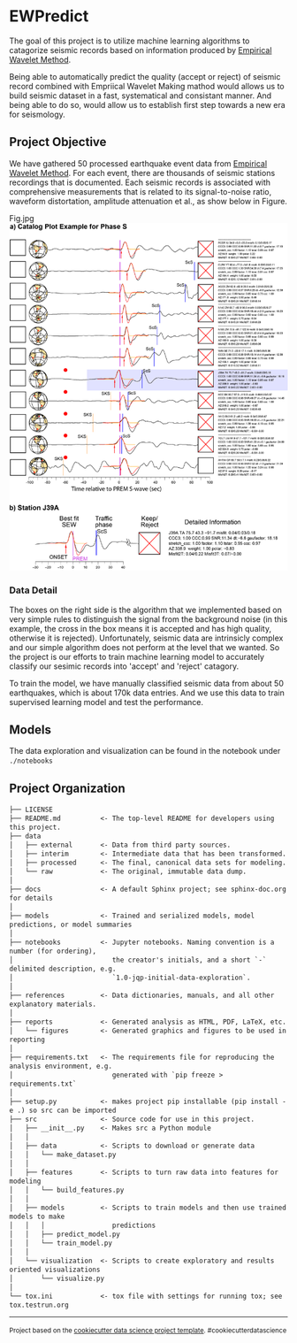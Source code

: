 EWPredict
==============================

The goal of this project is to utilize machine learning algorithms to catagorize seismic records based on information produced by [Empirical Wavelet Method](https://github.com/Leviyu/EQTime). 

Being able to automatically predict the quality (accept or reject) of seismic record combined with Empriical Wavelet Making mathod would allows us to build seismic dataset in a fast, systematical and consistant manner. And being able to do so, would allow us to establish first step towards a new era for seismology. 

## Project Objective

We have gathered 50 processed earthquake event data from [Empirical Wavelet Method](https://github.com/Leviyu/EQTime). For each event, there are thousands of seismic stations recordings that is documented. Each seismic records is associated with comprehensive measurements that is related to its signal-to-noise ratio, waveform distortation, amplitude attenuation et al., as show below in Figure. 



Fig.jpg <img src="./img/Fig9.jpg">


### Data Detail
The boxes on the right side is the algorithm that we implemented based on very simple rules to distinguish the signal from the background noise (in this example, the cross in the box means it is accepted and has high quality, otherwise it is rejected). Unfortunately, seismic data are intrinsicly complex and our simple algorithm does not perform at the level that we wanted. So the project is our efforts to train machine learning model to accurately classify our sesimic records into 'accept' and 'reject' catagory. 

To train the model, we have manually classified seismic data from about 50 earthquakes, which is about 170k data entries. And we use this data to train supervised learning model and test the performance.

## Models

The data exploration and visualization can be found in the notebook under `./notebooks`


Project Organization
------------

    ├── LICENSE
    ├── README.md          <- The top-level README for developers using this project.
    ├── data
    │   ├── external       <- Data from third party sources.
    │   ├── interim        <- Intermediate data that has been transformed.
    │   ├── processed      <- The final, canonical data sets for modeling.
    │   └── raw            <- The original, immutable data dump.
    │
    ├── docs               <- A default Sphinx project; see sphinx-doc.org for details
    │
    ├── models             <- Trained and serialized models, model predictions, or model summaries
    │
    ├── notebooks          <- Jupyter notebooks. Naming convention is a number (for ordering),
    │                         the creator's initials, and a short `-` delimited description, e.g.
    │                         `1.0-jqp-initial-data-exploration`.
    │
    ├── references         <- Data dictionaries, manuals, and all other explanatory materials.
    │
    ├── reports            <- Generated analysis as HTML, PDF, LaTeX, etc.
    │   └── figures        <- Generated graphics and figures to be used in reporting
    │
    ├── requirements.txt   <- The requirements file for reproducing the analysis environment, e.g.
    │                         generated with `pip freeze > requirements.txt`
    │
    ├── setup.py           <- makes project pip installable (pip install -e .) so src can be imported
    ├── src                <- Source code for use in this project.
    │   ├── __init__.py    <- Makes src a Python module
    │   │
    │   ├── data           <- Scripts to download or generate data
    │   │   └── make_dataset.py
    │   │
    │   ├── features       <- Scripts to turn raw data into features for modeling
    │   │   └── build_features.py
    │   │
    │   ├── models         <- Scripts to train models and then use trained models to make
    │   │   │                 predictions
    │   │   ├── predict_model.py
    │   │   └── train_model.py
    │   │
    │   └── visualization  <- Scripts to create exploratory and results oriented visualizations
    │       └── visualize.py
    │
    └── tox.ini            <- tox file with settings for running tox; see tox.testrun.org


--------

<p><small>Project based on the <a target="_blank" href="https://drivendata.github.io/cookiecutter-data-science/">cookiecutter data science project template</a>. #cookiecutterdatascience</small></p>
